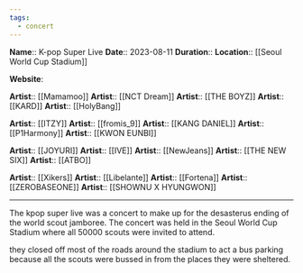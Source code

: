 ```yaml
---
tags:
  - concert
---
```

**Name**:: K-pop Super Live
**Date**:: 2023-08-11
**Duration**::
**Location**:: [[Seoul World Cup Stadium]]

**Website**:

**Artist**:: [[Mamamoo]]
**Artist**:: [[NCT Dream]]
**Artist**:: [[THE BOYZ]]
**Artist**:: [[KARD]]
**Artist**:: [[HolyBang]]

**Artist**:: [[ITZY]]
**Artist**:: [[fromis_9]]
**Artist**:: [[KANG DANIEL]]
**Artist**:: [[P1Harmony]]
**Artist**:: [[KWON EUNBI]]

**Artist**:: [[JOYURI]]
**Artist**:: [[IVE]]
**Artist**:: [[NewJeans]]
**Artist**:: [[THE NEW SIX]]
**Artist**:: [[ATBO]]

**Artist**:: [[Xikers]]
**Artist**:: [[Libelante]]
**Artist**:: [[Fortena]]
**Artist**:: [[ZEROBASEONE]]
**Artist**:: [[SHOWNU X HYUNGWON]]

---

The kpop super live was a concert to make up for the desasterus ending of the world scout jamboree. The concert was held in the Seoul World Cup Stadium where all 50000 scouts were invited to attend.

they closed off most of the roads around the stadium to act a bus parking because all the scouts were bussed in from the places they were sheltered.
